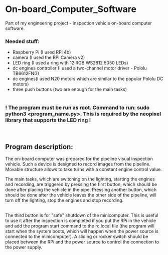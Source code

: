 # On-board_Computer_Software
Part of my engineering project - inspection vehicle on-board computer software.

### Needed stuff:
- Raspberry Pi (I used RPi 4b)
- camera (I used the RPi Camera v2)
- LED ring (I used a ring with 12 RGB WS2812 5050 LEDs)
- dc engines controller (I used a two-channel motor driver - Pololu TB6612FNG)
- dc engines(I used N20 motors which are similar to the popular Pololu DC motors) 
- three push buttons (two are enough for the main tasks)<br /> <br />

### ! The program must be run as root. Command to run: sudo python3 <program_name.py>. This is required by the neopixel library that supports the LED ring !
 <br />
 
## Program description:

The on-board computer was prepared for the pipeline visual inspection vehicle. Such a device is designed to record images from the pipeline. Movable structure allows to take turns with a constant engine control value.

The main tasks, which are switching on the lighting, starting the engines and recording, are triggered by pressing the first button, which should be done after placing the vehicle in the pipe. Pressing another button, which should be done after the vehicle leaves the other side of the pipeline, will turn off the lighting, stop the engines and stop recording.

 <br />
The third button is for "safe" shutdown of the minicomputer. This is useful to use it after the inspection is completed if you put the RPi in the vehicle and add the program start command to the rc.local file (the program will start when the system boots, which will happen when the power source is connected to the minicomputer). A sliding or rocker switch should be placed between the RPi and the power source to control the connection to the power supply.
